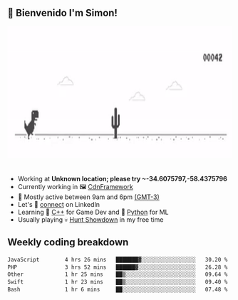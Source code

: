 <h2>👋 <b>Bienvenido I'm Simon!&nbsp;</b></h2>

<section>
  <img src="./static/banner.gif" height=300 width=1000>
</section>

<br>

<ul>
  <li>
		<!--START_SECTION:weather-->
		Working at <b>Unknown location; please try ~-34.6075797,-58.4375796</b>
		<!--END_SECTION:weather-->
  </li>
  <li>
    Currently working in 🖼️&nbsp;<a href=https://github.com/snapverse/cdn-framework target=_blank>CdnFramework</a>
  </li>
  <li>
    🚩 Mostly active between 9am and 6pm <a href=https://onlinealarmkur.com/world/es target=_blank>(GMT-3)</a>
  </li>
  <li>
    Let's 🔗&nbsp;<a href=https://www.linkedin.com/in/itssimmons target=_blank>connect</a> on LinkedIn
  </li>
  <li>
    Learning 👴&nbsp;<a href=https://images3.memedroid.com/images/UPLOADED755/65f2bce6734f6.webp target=_blank>C++</a> for Game Dev and 🐍&nbsp;<a href=https://qph.cf2.quoracdn.net/main-qimg-4472b6229cb75bf66ab531f3ebd4f975-lq target=_blank>Python</a> for ML
  </li>
  <li>
    Usually playing 💀&nbsp;<a href=https://www.huntshowdown.com target=_blank>Hunt Showdown</a> in my free time
  </li>
</ul>

<h2><b>Weekly coding breakdown </b></h2>

<!--START_SECTION:waka-->

```txt
JavaScript        4 hrs 26 mins   ███████▓░░░░░░░░░░░░░░░░░   30.20 %
PHP               3 hrs 52 mins   ██████▓░░░░░░░░░░░░░░░░░░   26.28 %
Other             1 hr 25 mins    ██▒░░░░░░░░░░░░░░░░░░░░░░   09.64 %
Swift             1 hr 23 mins    ██▒░░░░░░░░░░░░░░░░░░░░░░   09.40 %
Bash              1 hr 6 mins     ██░░░░░░░░░░░░░░░░░░░░░░░   07.48 %
```

<!--END_SECTION:waka-->
